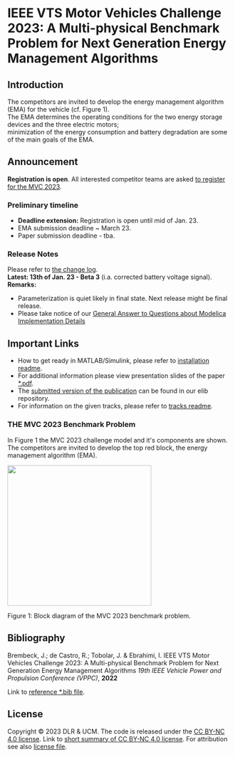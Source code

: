 # IEEE VTS Motor Vehicles Challenge 2023: A Multi-physical Benchmark Problem for Next Generation Energy Management Algorithms

## Introduction

The competitors are invited to develop the energy management algorithm (EMA) for the vehicle (cf. Figure 1).  
The EMA determines the operating conditions for the two energy storage devices and the three electric motors;  
minimization of the energy consumption and battery degradation are some  of the main goals of the EMA.

## Announcement
**Registration is open**. All interested competitor teams are asked [to register for the MVC 2023](https://docs.google.com/forms/d/e/1FAIpQLSe94R0zzwrVEMW3Cklv1id_CjdjhQdCgGX9MugRUXq23lMYLg/viewform?usp=sf_link).  

### Preliminary timeline
- **Deadline extension:** Registration is open until mid of Jan. 23.
- EMA submission deadline ~ March 23.
- Paper submission deadline - tba.
### Release Notes
Please refer to [the change log](CHANGELOG.md).  
**Latest: 13th of Jan. 23 - Beta 3** (i.a. corrected battery voltage signal).  
**Remarks:** 
- Parameterization is quiet likely in final state. Next release might be final release.  
- Please take notice of our [General Answer to Questions about Modelica Implementation Details](https://github.com/DLR-VSDC/IEEE-MVC-2023/discussions/17)

## Important Links
- How to get ready in MATLAB/Simulink, please refer to [installation readme](Installation.md).
- For additional information please view presentation slides of the paper [*.pdf](./media/IEEE_VTS_MVC2023.pdf).
- The [submitted version of the publication](https://elib.dlr.de/191407/) can be found in our elib repository.
- For information on the given tracks, please refer to [tracks readme](/Tracks/Readme.md).
### THE MVC 2023 Benchmark Problem

In Figure 1 the MVC 2023 challenge model and it's components are shown.  
The competitors are invited to develop the top red block, the energy management algorithm (EMA).

<img src="./media/EMA_block_diagram.png" style="width:3.3686in;height:3.29562in" />

Figure 1: Block diagram of the MVC 2023 benchmark problem.
## Bibliography

Brembeck, J.; de Castro, R.; Tobolar, J. & Ebrahimi, I.
IEEE VTS Motor Vehicles Challenge 2023: A Multi-physical Benchmark Problem for Next Generation Energy Management Algorithms 
*19th IEEE Vehicle Power and Propulsion Conference (VPPC)*, **2022** 

Link to [reference *.bib file](./media/Bre22_MVC2023.bib).

## License
Copyright © 2023 DLR & UCM. The code is released under the [CC BY-NC 4.0 license](https://creativecommons.org/licenses/by-nc/4.0/legalcode). Link to [short summary of CC BY-NC 4.0 license](https://creativecommons.org/licenses/by-nc/4.0/). For attribution see also [license file](LICENSE.md).

